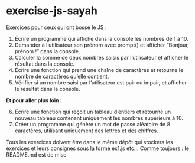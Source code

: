 # exercise-js-sayah

Exercices pour ceux qui ont bossé le JS :
    
1. Écrire un programme qui affiche dans la console les nombres de 1 à 10.
2. Demander à l’utilisateur son prénom avec  prompt()  et afficher “Bonjour, prénom !” dans la console.
3. Calculer la somme de deux nombres saisis par l’utilisateur et afficher le résultat dans la console.
4. Écrire une fonction qui prend une chaîne de caractères et retourne le nombre de caractères qu’elle contient.
5. Vérifier si un nombre saisi par l’utilisateur est pair ou impair, et afficher le résultat dans la console.

**Et pour aller plus loin :**
    
6. Écrire une fonction qui reçoit un tableau d’entiers et retourne un nouveau tableau contenant uniquement les nombres supérieurs à 10.
7. Créer un programme qui génère un mot de passe aléatoire de 8 caractères, utilisant uniquement des lettres et des chiffres.

Tous les exercices doivent être dans le même dépôt qui stockera les exercices et leurs consignes sous la forme ex1.js etc…
Comme toujours : le README.md est de mise

